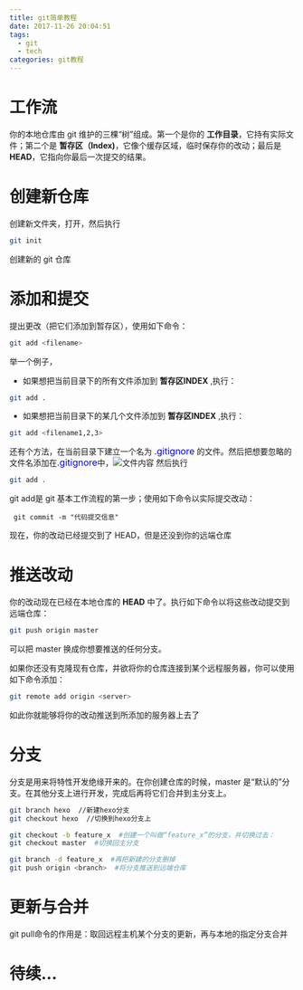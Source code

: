 ```yaml
---
title: git简单教程
date: 2017-11-26 20:04:51
tags:
  - git
  - tech
categories: git教程
---
```


# 工作流
你的本地仓库由 git 维护的三棵“树”组成。第一个是你的 **工作目录**，它持有实际文件；第二个是 **暂存区（Index)**，它像个缓存区域，临时保存你的改动；最后是 **HEAD**，它指向你最后一次提交的结果。


# 创建新仓库
创建新文件夹，打开，然后执行
```sh
git init
```
创建新的 git 仓库

# 添加和提交
提出更改（把它们添加到暂存区），使用如下命令：
```sh
git add <filename>
```
举一个例子，
- 如果想把当前目录下的所有文件添加到 __暂存区INDEX__ ,执行：
```sh
git add .
```
- 如果想把当前目录下的某几个文件添加到 __暂存区INDEX__ ,执行：
```sh
git add <filename1,2,3>
```
还有个方法，在当前目录下建立一个名为
<font color=blue size=3>.gitignore</font> 的文件。然后把想要忽略的文件名添加在<font color=blue size=3>.gitignore</font>中，![文件内容](http://odtumk8fc.bkt.clouddn.com/gitignore.png)
然后执行
```sh
git add .
```

git add是 git 基本工作流程的第一步；使用如下命令以实际提交改动：
```shell
 git commit -m "代码提交信息"
```
现在，你的改动已经提交到了 HEAD，但是还没到你的远端仓库

# 推送改动
你的改动现在已经在本地仓库的 **HEAD** 中了。执行如下命令以将这些改动提交到远端仓库：
```sh
git push origin master
```
可以把 master 换成你想要推送的任何分支。

如果你还没有克隆现有仓库，并欲将你的仓库连接到某个远程服务器，你可以使用如下命令添加：
```sh
git remote add origin <server>
```
如此你就能够将你的改动推送到所添加的服务器上去了

# 分支
分支是用来将特性开发绝缘开来的。在你创建仓库的时候，master 是“默认的”分支。在其他分支上进行开发，完成后再将它们合并到主分支上。
```sh
git branch hexo  //新建hexo分支
git checkout hexo  //切换到hexo分支上
```
```sh
git checkout -b feature_x  #创建一个叫做“feature_x”的分支，并切换过去：
git checkout master  #切换回主分支

git branch -d feature_x  #再把新建的分支删掉
git push origin <branch>  #将分支推送到远端仓库
```

# 更新与合并   
git pull命令的作用是：取回远程主机某个分支的更新，再与本地的指定分支合并

# 待续...
